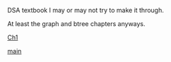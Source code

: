 DSA textbook I may or may not try to make it through. 

At least the graph and btree chapters anyways.

[Ch1](Ch1.md)

[main](../main.md)
